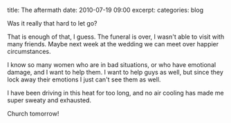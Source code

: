 title: The aftermath
date: 2010-07-19 09:00
excerpt: 
categories: blog

Was it really that hard to let go?

That is enough of that, I guess. The funeral is over, I wasn't able to visit with many friends. Maybe next week at the wedding we can meet over happier circumstances.

I know so many women who are in bad situations, or who have emotional damage, and I want to help them. I want to help guys as well, but since they lock away their emotions I just can't see them as well.

I have been driving in this heat for too long, and no air cooling has made me super sweaty and exhausted.

Church tomorrow!